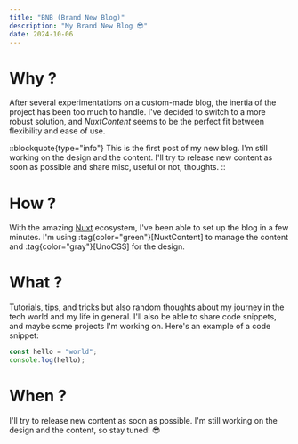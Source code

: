 ```yaml
---
title: "BNB (Brand New Blog)"
description: "My Brand New Blog 😎"
date: 2024-10-06
---
```


# Why ?

After several experimentations on a custom-made blog, the inertia of the project has been too much to handle. I've decided to switch to a more robust solution, and _NuxtContent_ seems to be the perfect fit between flexibility and ease of use.

::blockquote{type="info"}
This is the first post of my new blog. I'm still working on the design and the content. I'll try to release new content as soon as possible and share misc, useful or not, thoughts.
::

# How ?

With the amazing [Nuxt](https://nuxtjs.org/) ecosystem, I've been able to set up the blog in a few minutes. I'm using :tag{color="green"}[NuxtContent] to manage the content and :tag{color="gray"}[UnoCSS] for the design.

# What ?

Tutorials, tips, and tricks but also random thoughts about my journey in the tech world and my life in general.
I'll also be able to share code snippets, and maybe some projects I'm working on.
Here's an example of a code snippet:

```js [main.js]
const hello = "world";
console.log(hello);
```

# When ?

I'll try to release new content as soon as possible. I'm still working on the design and the content, so stay tuned! 😎
